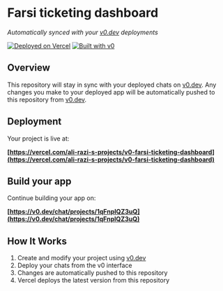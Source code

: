 # Farsi ticketing dashboard

*Automatically synced with your [v0.dev](https://v0.dev) deployments*

[![Deployed on Vercel](https://img.shields.io/badge/Deployed%20on-Vercel-black?style=for-the-badge&logo=vercel)](https://vercel.com/ali-razi-s-projects/v0-farsi-ticketing-dashboard)
[![Built with v0](https://img.shields.io/badge/Built%20with-v0.dev-black?style=for-the-badge)](https://v0.dev/chat/projects/1qFnplQZ3uQ)

## Overview

This repository will stay in sync with your deployed chats on [v0.dev](https://v0.dev).
Any changes you make to your deployed app will be automatically pushed to this repository from [v0.dev](https://v0.dev).

## Deployment

Your project is live at:

**[https://vercel.com/ali-razi-s-projects/v0-farsi-ticketing-dashboard](https://vercel.com/ali-razi-s-projects/v0-farsi-ticketing-dashboard)**

## Build your app

Continue building your app on:

**[https://v0.dev/chat/projects/1qFnplQZ3uQ](https://v0.dev/chat/projects/1qFnplQZ3uQ)**

## How It Works

1. Create and modify your project using [v0.dev](https://v0.dev)
2. Deploy your chats from the v0 interface
3. Changes are automatically pushed to this repository
4. Vercel deploys the latest version from this repository
